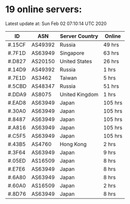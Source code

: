 # 19 online servers:

Latest update at: Sun Feb 02 07:10:14 UTC 2020

| ID | ASN | Server Country | Online |
| -- | --- | -------------- | ------ |
| #.15CF | AS49392 | Russia | 49 hrs |
| #.7F1D | AS63949 | Singapore | 63 hrs |
| #.D827 | AS20150 | United States | 26 hrs |
| #.14D9 | AS49392 | Russia | 1 hrs |
| #.7E1D | AS3462 | Taiwan | 5 hrs |
| #.5CBD | AS48347 | Russia | 51 hrs |
| #.DDA9 | AS8075 | United Kingdom | 1 hrs |
| #.EAD8 | AS63949 | Japan | 105 hrs |
| #.30A0 | AS63949 | Japan | 105 hrs |
| #.8487 | AS63949 | Japan | 105 hrs |
| #.A816 | AS63949 | Japan | 105 hrs |
| #.C5F5 | AS63949 | Japan | 105 hrs |
| #.43B5 | AS4760 | Hong Kong | 2 hrs |
| #.3F64 | AS63949 | Japan | 9 hrs |
| #.05ED | AS16509 | Japan | 8 hrs |
| #.E7E6 | AS63949 | Japan | 8 hrs |
| #.6A80 | AS63949 | Japan | 8 hrs |
| #.60A0 | AS16509 | Japan | 2 hrs |
| #.8D76 | AS63949 | Japan | 8 hrs |


